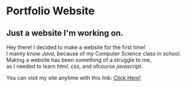 # Portfolio Website
## Just a website I'm working on.

Hey there! I decided to make a website for the first time!  
I mainly know *Java*, because of my Computer Science class in school.  
Making a website has been something of a struggle to me,  
as I needed to learn *html*, *css*, and ofcourse *javascript*.  

You can visit my site anytime with this link:
[Click Here!](https://smallplayz.github.io/)

